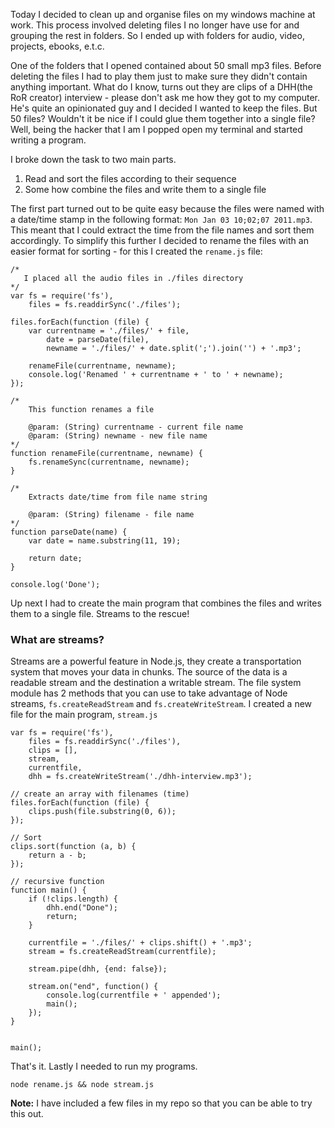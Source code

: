 ﻿Today I decided to clean up and organise files on my windows machine at work. This process involved deleting files I no longer have use for and grouping the rest in folders.  So I ended up with folders for audio, video, projects, ebooks, e.t.c.

One of the folders that I opened contained about 50 small mp3 files. Before deleting the files I had to play them just to make sure they didn't contain anything important. What do I know, turns out they are clips of a DHH(the RoR creator) interview - please don't ask me how they got to my computer.  He's quite an opinionated guy and I decided I wanted to keep the files. But 50 files? Wouldn't it be nice if I could glue them together into a single file? Well, being the hacker that I am I popped open my terminal and started writing a program.

I broke down the task to two main parts.
 1. Read and sort the files according to their sequence
 2. Some how combine the files and write them to a single file
 
The first part turned out to be quite easy because the files were named with a date/time stamp in the following format: `Mon Jan 03 10;02;07 2011.mp3`. This meant that I could extract the time from the file names and sort them accordingly. To simplify this further I decided to rename the files with an easier format for sorting - for this I created the `rename.js` file:

    /*
       I placed all the audio files in ./files directory
    */
    var fs = require('fs'),
        files = fs.readdirSync('./files');

    files.forEach(function (file) {
        var currentname = './files/' + file, 
            date = parseDate(file),
            newname = './files/' + date.split(';').join('') + '.mp3';

        renameFile(currentname, newname); 
        console.log('Renamed ' + currentname + ' to ' + newname);    
    }); 

    /*
        This function renames a file
    
        @param: (String) currentname - current file name
        @param: (String) newname - new file name     
    */
    function renameFile(currentname, newname) {
        fs.renameSync(currentname, newname);
    }

    /*
        Extracts date/time from file name string
        
        @param: (String) filename - file name 
    */
    function parseDate(name) {
        var date = name.substring(11, 19);
    
        return date;
    }

    console.log('Done');
    
Up next I had to create the main program that combines the files and writes them to a single file. Streams to the rescue! 

### What are streams? 

Streams are a powerful feature in Node.js, they create a transportation system that moves your data in chunks. The source of the data is a readable stream and the destination a writable stream. The file system module has 2 methods that you can use to take advantage of Node streams, `fs.createReadStream` and `fs.createWriteStream`. I created a new file for the main program,  `stream.js` 

    var fs = require('fs'),
        files = fs.readdirSync('./files'),
        clips = [],
        stream,
        currentfile,
        dhh = fs.createWriteStream('./dhh-interview.mp3');

    // create an array with filenames (time)
    files.forEach(function (file) {
        clips.push(file.substring(0, 6));  
    });

    // Sort
    clips.sort(function (a, b) {
        return a - b;
    });

    // recursive function
    function main() {
        if (!clips.length) {
            dhh.end("Done");
            return;
        }
    
        currentfile = './files/' + clips.shift() + '.mp3';
        stream = fs.createReadStream(currentfile);
    
        stream.pipe(dhh, {end: false});
    
        stream.on("end", function() {
            console.log(currentfile + ' appended');
            main();        
        });
    }


    main();
    
That's it. Lastly I needed to run my programs.

    node rename.js && node stream.js

**Note:** I have included a few files in my repo so that you can be able to try this out.
